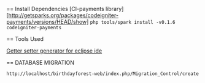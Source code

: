
== Install Dependencies
[CI-payments library][http://getsparks.org/packages/codeigniter-payments/versions/HEAD/show]
 `php tools/spark install -v0.1.6 codeigniter-payments`

== Tools Used

  [Getter setter generator for eclipse ide](http://pdt.plugins.e-surf.pl/features.php)


== DATABASE MIGRATION

 `http://localhost/birthdayforest-web/index.php/Migration_Control/create`
